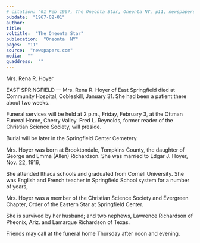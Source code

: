 ```yaml
---
# citation: "01 Feb 1967, The Oneonta Star, Oneonta NY, p11, newspapers.com."
pubdate:  "1967-02-01"
author: 
title: 
voltitle:  "The Oneonta Star"
publocation:  "Oneonta  NY"
pages:  "11"
source:  "newspapers.com"
media:  ""
quaddress:  ""
---
```

Mrs. Rena R. Hoyer 

EAST SPRINGFIELD — Mrs. Rena R. Hoyer of East Springfield died at Community Hospital, Cobleskill, January 31. She had been a patient there about two weeks. 

Funeral services will be held at 2 p.m., Friday, February 3, at the Ottman Funeral Home, Cherry Valley. Fred L. Reynolds, former reader of the Christian Science Society, will preside. 

Burial will be later in the Springfield Center Cemetery. 

Mrs. Hoyer was born at Brooktondale, Tompkins County, the daughter of George and Emma (Allen) Richardson. She was married to Edgar J. Hoyer, Nov. 22, 1916, 

She attended Ithaca schools and graduated from Cornell University. She was English and French teacher in Springfield School system for a number of years, 

Mrs. Hoyer was a member of the Christian Science Society and Evergreen Chapter, Order of the Eastern Star at Springfield Center. 

She is survived by her husband; and two nephews, Lawrence Richardson of Pheonix, Ariz. and Lamarque Richardson of Texas. 

Friends may call at the funeral home Thursday after noon and evening.

